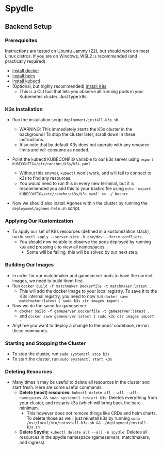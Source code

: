 # Spydle

## Backend Setup

### Prerequisites
Instructions are tested on Ubuntu Jammy (22), but should work on most Linux distros.
If you are on Windows, WSL2 is recommended (and practically required).
- [Install docker](https://docs.docker.com/engine/install/ubuntu/)
- [Install helm](https://helm.sh/docs/intro/install/)
- [Install kubectl](https://kubernetes.io/docs/tasks/tools/install-kubectl-linux/)
- (Optional, but highly recommended) [Install K9s](https://github.com/derailed/k9s?tab=readme-ov-file#installation)
     - This is a CLI tool that lets you observe all running pods in your Kubernetes cluster. Just type k9s.

### K3s Installation
- Run the installation script `deployment/install-k3s.sh`
	- WARNING: This immediately starts the K3s cluster in the background! To stop the cluster later, scroll down in these instructions.
	- Also note that by default K3s does not operate with any resource limits and will consume as needed.
- Point the kubectl KUBECONFIG variable to our k3s server using `export KUBECONFIG=/etc/rancher/k3s/k3s.yaml`
	- Without this envvar, `kubectl` won't work, and will fail to connect to k3s to find any resources.
	- You would need to run this in every new terminal, but it is recommended you add this to your bashrc file using `echo 'export KUBECONFIG=/etc/rancher/k3s/k3s.yaml' >> ~/.bashrc`.

- Now we should also install Agones within the cluster by running the `deployment/agones-helm.sh` script.

### Applying Our Kustomization
- To apply our set of K8s resources (defined in a kustomization stack), run `kubectl apply --server-side -k env/dev --force-conflicts`.
	- You should now be able to observe the pods deployed by running `k9s` and pressing `0` to view all namespaces.
		- Some will be failing, this will be solved by our next step.

### Building Our Images
- In order for our matchmaker and gameserver pods to have the correct images, we need to build them first.
- Run `docker build -f matchmaker.Dockerfile -t matchmaker:latest .`
	- This will add the docker image to your local registry. To save it to the K3s internal registry, you need to now run `docker save matchmaker:latest | sudo k3s ctr images import -`
- Now we do the same for gameserver: 
	- `docker build -f gameserver.Dockerfile -t gameserver:latest .`
	- and `docker save gameserver:latest | sudo k3s ctr images import -`
- Anytime you want to deploy a change to the pods' codebase, re-run these commands.

### Starting and Stopping the Cluster
- To stop the cluster, run `sudo systemctl stop k3s`
- To start the cluster, run `sudo systemctl start k3s`

### Deleting Resources
- Many times it may be useful to delete all resources in the cluster and start fresh. Here are some useful commands:
     - <b>Delete (most) resources</b>: `kubectl delete all --all --all-namespaces && sudo systemctl restart k3s`: Deletes everything from your cluster, and restarts k3s (which will bring back the bare minimum.
	     - This however does not remove things like CRDs and helm charts. To delete those as well, just reinstall k3s by running `sudo /usr/local/bin/uninstall-k3s.sh && ./deployment/install-k3s.sh`
     - <b>Delete Spydle</b>: `kubectl delete all --all -n spydle`: Deletes all resources in the spydle namespace (gameservers, matchmakers, and ingress).
